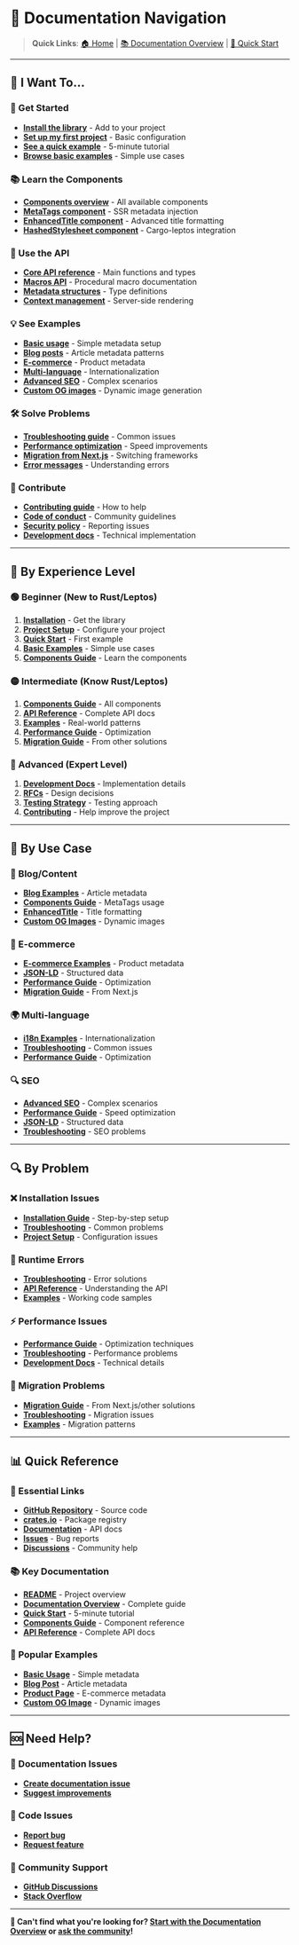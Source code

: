 # 🧭 Documentation Navigation

> **Quick Links**: [🏠 Home](../README.md) | [📚 Documentation Overview](README.md) | [🚀 Quick Start](getting-started/quick-start.md)

---

## 🎯 **I Want To...**

### **🚀 Get Started**
- **[Install the library](getting-started/installation.md)** - Add to your project
- **[Set up my first project](getting-started/project-setup.md)** - Basic configuration
- **[See a quick example](getting-started/quick-start.md)** - 5-minute tutorial
- **[Browse basic examples](examples/basic/)** - Simple use cases

### **📚 Learn the Components**
- **[Components overview](guides/components.md)** - All available components
- **[MetaTags component](guides/components.md#metatags)** - SSR metadata injection
- **[EnhancedTitle component](guides/components.md#enhancedtitle)** - Advanced title formatting
- **[HashedStylesheet component](guides/components.md#hashedstylesheet)** - Cargo-leptos integration

### **🔧 Use the API**
- **[Core API reference](api/core.md)** - Main functions and types
- **[Macros API](api/macros.md)** - Procedural macro documentation
- **[Metadata structures](api/core.md#metadata-structures)** - Type definitions
- **[Context management](api/core.md#context-management)** - Server-side rendering

### **💡 See Examples**
- **[Basic usage](examples/basic/)** - Simple metadata setup
- **[Blog posts](examples/blog/)** - Article metadata patterns
- **[E-commerce](examples/ecommerce/)** - Product metadata
- **[Multi-language](examples/with-i18n/)** - Internationalization
- **[Advanced SEO](examples/advanced-seo/)** - Complex scenarios
- **[Custom OG images](examples/custom-og-images/)** - Dynamic image generation

### **🛠️ Solve Problems**
- **[Troubleshooting guide](guides/troubleshooting.md)** - Common issues
- **[Performance optimization](guides/performance-guide.md)** - Speed improvements
- **[Migration from Next.js](guides/migration-guide.md)** - Switching frameworks
- **[Error messages](guides/troubleshooting.md#error-messages)** - Understanding errors

### **👥 Contribute**
- **[Contributing guide](community/CONTRIBUTING.md)** - How to help
- **[Code of conduct](community/CODE_OF_CONDUCT.md)** - Community guidelines
- **[Security policy](community/SECURITY.md)** - Reporting issues
- **[Development docs](development/)** - Technical implementation

---

## 📖 **By Experience Level**

### **🟢 Beginner (New to Rust/Leptos)**
1. **[Installation](getting-started/installation.md)** - Get the library
2. **[Project Setup](getting-started/project-setup.md)** - Configure your project
3. **[Quick Start](getting-started/quick-start.md)** - First example
4. **[Basic Examples](examples/basic/)** - Simple use cases
5. **[Components Guide](guides/components.md)** - Learn the components

### **🟡 Intermediate (Know Rust/Leptos)**
1. **[Components Guide](guides/components.md)** - All components
2. **[API Reference](api/)** - Complete API docs
3. **[Examples](examples/)** - Real-world patterns
4. **[Performance Guide](guides/performance-guide.md)** - Optimization
5. **[Migration Guide](guides/migration-guide.md)** - From other solutions

### **🔴 Advanced (Expert Level)**
1. **[Development Docs](development/)** - Implementation details
2. **[RFCs](development/rfcs/)** - Design decisions
3. **[Testing Strategy](development/testing_strategy.md)** - Testing approach
4. **[Contributing](community/CONTRIBUTING.md)** - Help improve the project

---

## 🎯 **By Use Case**

### **📝 Blog/Content**
- **[Blog Examples](examples/blog/)** - Article metadata
- **[Components Guide](guides/components.md#metatags)** - MetaTags usage
- **[EnhancedTitle](guides/components.md#enhancedtitle)** - Title formatting
- **[Custom OG Images](examples/custom-og-images/)** - Dynamic images

### **🛒 E-commerce**
- **[E-commerce Examples](examples/ecommerce/)** - Product metadata
- **[JSON-LD](api/core.md#json-ld)** - Structured data
- **[Performance Guide](guides/performance-guide.md)** - Optimization
- **[Migration Guide](guides/migration-guide.md)** - From Next.js

### **🌍 Multi-language**
- **[i18n Examples](examples/with-i18n/)** - Internationalization
- **[Troubleshooting](guides/troubleshooting.md#internationalization)** - Common issues
- **[Performance Guide](guides/performance-guide.md#multi-language)** - Optimization

### **🔍 SEO**
- **[Advanced SEO](examples/advanced-seo/)** - Complex scenarios
- **[Performance Guide](guides/performance-guide.md)** - Speed optimization
- **[JSON-LD](api/core.md#json-ld)** - Structured data
- **[Troubleshooting](guides/troubleshooting.md#seo-issues)** - SEO problems

---

## 🔍 **By Problem**

### **❌ Installation Issues**
- **[Installation Guide](getting-started/installation.md)** - Step-by-step setup
- **[Troubleshooting](guides/troubleshooting.md#installation)** - Common problems
- **[Project Setup](getting-started/project-setup.md)** - Configuration issues

### **🐛 Runtime Errors**
- **[Troubleshooting](guides/troubleshooting.md#runtime-errors)** - Error solutions
- **[API Reference](api/)** - Understanding the API
- **[Examples](examples/)** - Working code samples

### **⚡ Performance Issues**
- **[Performance Guide](guides/performance-guide.md)** - Optimization techniques
- **[Troubleshooting](guides/troubleshooting.md#performance)** - Performance problems
- **[Development Docs](development/)** - Technical details

### **🔄 Migration Problems**
- **[Migration Guide](guides/migration-guide.md)** - From Next.js/other solutions
- **[Troubleshooting](guides/troubleshooting.md#migration)** - Migration issues
- **[Examples](examples/)** - Migration patterns

---

## 📊 **Quick Reference**

### **🔗 Essential Links**
- **[GitHub Repository](https://github.com/cloud-shuttle/leptos-next-metadata)** - Source code
- **[crates.io](https://crates.io/crates/leptos-next-metadata)** - Package registry
- **[Documentation](https://docs.rs/leptos-next-metadata)** - API docs
- **[Issues](https://github.com/cloud-shuttle/leptos-next-metadata/issues)** - Bug reports
- **[Discussions](https://github.com/cloud-shuttle/leptos-next-metadata/discussions)** - Community help

### **📚 Key Documentation**
- **[README](../README.md)** - Project overview
- **[Documentation Overview](README.md)** - Complete guide
- **[Quick Start](getting-started/quick-start.md)** - 5-minute tutorial
- **[Components Guide](guides/components.md)** - Component reference
- **[API Reference](api/)** - Complete API docs

### **🎯 Popular Examples**
- **[Basic Usage](examples/basic/)** - Simple metadata
- **[Blog Post](examples/blog/)** - Article metadata
- **[Product Page](examples/ecommerce/)** - E-commerce metadata
- **[Custom OG Image](examples/custom-og-images/)** - Dynamic images

---

## 🆘 **Need Help?**

### **📖 Documentation Issues**
- **[Create documentation issue](https://github.com/cloud-shuttle/leptos-next-metadata/issues/new?template=documentation.md)**
- **[Suggest improvements](https://github.com/cloud-shuttle/leptos-next-metadata/discussions)**

### **🐛 Code Issues**
- **[Report bug](https://github.com/cloud-shuttle/leptos-next-metadata/issues/new?template=bug_report.md)**
- **[Request feature](https://github.com/cloud-shuttle/leptos-next-metadata/issues/new?template=feature_request.md)**

### **💬 Community Support**
- **[GitHub Discussions](https://github.com/cloud-shuttle/leptos-next-metadata/discussions)**
- **[Stack Overflow](https://stackoverflow.com/questions/tagged/leptos-next-metadata)**

---

**🎯 Can't find what you're looking for? [Start with the Documentation Overview](README.md) or [ask the community](https://github.com/cloud-shuttle/leptos-next-metadata/discussions)!**
